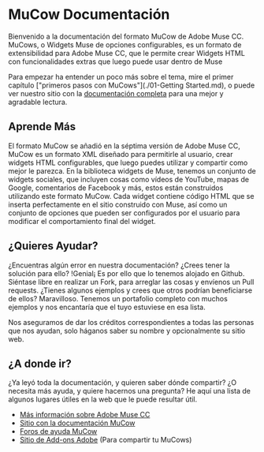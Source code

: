 MuCow Documentación
=====

Bienvenido a la documentación del formato MuCow de Adobe Muse CC. MuCows, o Widgets Muse de opciones configurables, es un formato de extensibilidad para Adobe Muse CC, que le permite crear Widgets HTML con funcionalidades extras que luego puede usar dentro de Muse

Para empezar ha entender un poco más sobre el tema, mire el primer capítulo 
["primeros pasos con MuCows"](./01-Getting Started.md), o puede ver nuestro sitio con la
[documentación completa][1] para una mejor y agradable lectura.

## Aprende Más

El formato MuCow se añadió en la séptima versión de Adobe Muse CC, MuCow es un formato XML diseñado para permitirle al usuario, crear widgets HTML configurables, que luego puedes utilizar y compartir como mejor le parezca. En la biblioteca widgets de Muse, tenemos un conjunto de widgets sociales, que incluyen cosas como vídeos de YouTube, mapas de Google, comentarios de Facebook y más, estos están construidos utilizando este formato MuCow. Cada widget contiene código HTML que se inserta perfectamente en el sitio construido con Muse, así como un conjunto de opciones que pueden ser configurados por el usuario para modificar el comportamiento final del widget.

## ¿Quieres Ayudar?

¿Encuentras algún error en nuestra documentación? ¿Crees tener la solución para ello? !Genial¡ Es por ello que lo tenemos alojado en Github. Siéntase libre en realizar un Fork, para arreglar las cosas y envíenos un Pull requests. ¿Tienes algunos ejemplos y crees que otros podrían beneficiarse de ellos? Maravilloso. Tenemos un portafolio completo con muchos ejemplos y nos encantaría que el tuyo estuviese en esa lista.

Nos aseguramos de dar los créditos correspondientes a todas las personas que nos ayudan, solo háganos saber su nombre y opcionalmente su sitio web.

## ¿A donde ir?

¿Ya leyó toda la documentación, y quieren saber dónde compartir? ¿O necesita más ayuda, y quiere hacernos una pregunta? He aquí una lista de algunos lugares útiles en la web que le puede resultar útil.

 * [Más información sobre Adobe Muse CC][2]
 * [Sitio con la documentación MuCow][1]
 * [Foros de ayuda MuCow][3]
 * [Sitio de Add-ons Adobe][4] (Para compartir tu MuCows)


[1]: http://adobe-muse.github.io/MuCowDocs/
[2]: http://muse.adobe.com/
[3]: http://forums.adobe.com/community/muse
[4]: http://www.adobe.com/go/muse_add-ons
